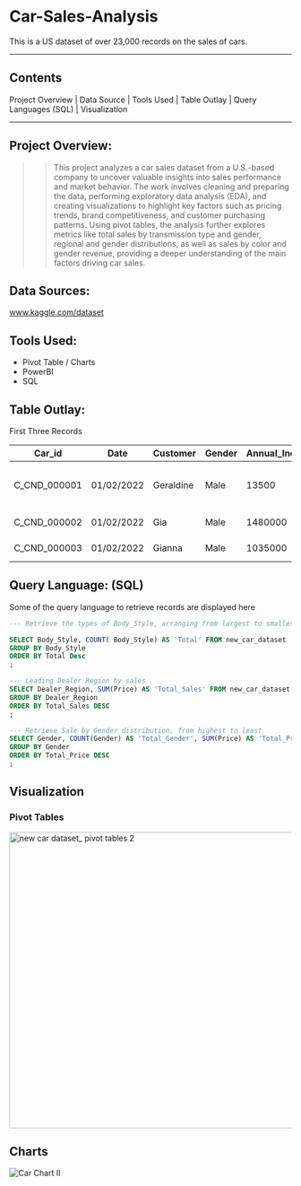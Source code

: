 # Car-Sales-Analysis
This is a US dataset of over 23,000 records on the sales of cars.

---
## Contents
Project Overview | Data Source | Tools Used | Table Outlay | Query Languages (SQL) | Visualization

---
## Project Overview:
>> This project analyzes a car sales dataset from a U.S.-based company to uncover valuable insights into sales performance and market behavior. The work involves cleaning and preparing the data, performing exploratory data analysis (EDA), and creating visualizations to highlight key factors such as pricing trends, brand competitiveness, and customer purchasing patterns. Using pivot tables, the analysis further explores metrics like total sales by transmission type and gender, regional and gender distributions, as well as sales by color and gender revenue, providing a deeper understanding of the main factors driving car sales.

## Data Sources:
www.kaggle.com/dataset

## Tools Used:
+ Pivot Table / Charts
+ PowerBI
+ SQL


## Table Outlay:
First Three Records

| Car_id | Date | Customer | Gender | Annual_Income | Dealer_Name | Company | Model | Engine | Transmission | Color | Price | Dealer_No | Body_Style | Phone | Dealer_Region |
|-----|-----|-----|------|-----|-----|-----|------|-----|-----|------|-----|-----|-----|------|-----|
| C_CND_000001 | 01/02/2022 |	Geraldine |	Male |	13500	| Buddy Storbeck's Diesel Service Inc	| Ford	| Expedition	| DoubleÃ‚Â Overhead Camshaft	| Auto |	Black | 26000	| 06457-3834 | SUV |  8264678 | Middletown |
| C_CND_000002 | 01/02/2022 |	Gia |	Male |	1480000 |	C & M Motors Inc |	Dodge |	Durango |	DoubleÃ‚Â Overhead Camshaft |	Auto |	Black | 19000 | 60504-7114 | SUV | 6848189 | Aurora |
| C_CND_000003 | 01/02/2022 |	Gianna |	Male | 1035000 |	Capitol KIA |	Cadillac |	Eldorado |	Overhead Camshaft |	Manual |	Red | 31500 | 38701-8047 | Passenger | 7298798 | Greenville |

## Query Language: (SQL)
Some of the query language to retrieve records are displayed here
```SQL
--- Retrieve the types of Body_Style, arranging from largest to smallest sold amount.

SELECT Body_Style, COUNT( Body_Style) AS 'Total' FROM new_car_dataset
GROUP BY Body_Style
ORDER BY Total Desc
;

```
```SQL
--- Leading Dealer Region by sales
SELECT Dealer_Region, SUM(Price) AS 'Total_Sales' FROM new_car_dataset
GROUP BY Dealer_Region
ORDER BY Total_Sales DESC
;
```
```SQL
--- Retrieve Sale by Gender distribution, from highest to least
SELECT Gender, COUNT(Gender) AS 'Total_Gender', SUM(Price) AS 'Total_Price' FROM new_car_dataset
GROUP BY Gender
ORDER BY Total_Price DESC
;
```

## Visualization
### Pivot Tables
<img width="1081" height="528" alt="new car dataset_ pivot tables 2" src="https://github.com/user-attachments/assets/26817a8c-f7fc-4059-a77d-832df2153f84" />

## Charts
![Car Chart II](https://github.com/user-attachments/assets/cf536f7d-d4ab-40a3-8f76-83985306cc9d)


